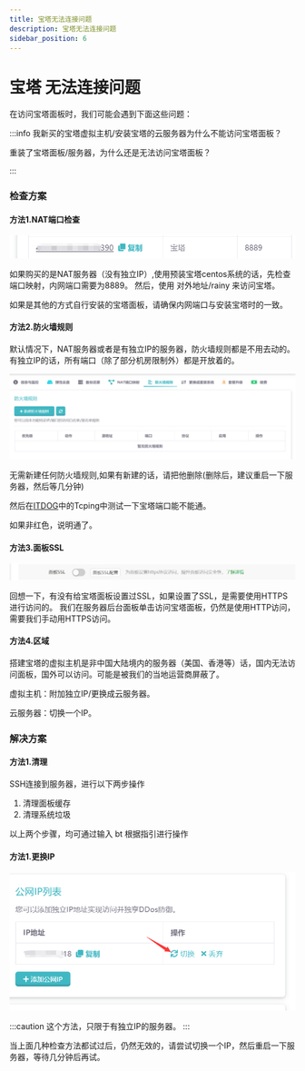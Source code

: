 ```yaml
---
title: 宝塔无法连接问题
description: 宝塔无法连接问题
sidebar_position: 6
---
```


# 宝塔 无法连接问题

在访问宝塔面板时，我们可能会遇到下面这些问题：

:::info
我新买的宝塔虚拟主机/安装宝塔的云服务器为什么不能访问宝塔面板？

重装了宝塔面板/服务器，为什么还是无法访问宝塔面板？

:::


### 检查方案

#### 方法1.NAT端口检查
![natbt@50](natbt.png)

如果购买的是NAT服务器（没有独立IP）,使用预装宝塔centos系统的话，先检查端口映射，内网端口需要为8889。
然后，使用 对外地址/rainy 来访问宝塔。

如果是其他的方式自行安装的宝塔面板，请确保内网端口与安装宝塔时的一致。

#### 方法2.防火墙规则

默认情况下，NAT服务器或者是有独立IP的服务器，防火墙规则都是不用去动的。
有独立IP的话，所有端口（除了部分机房限制外）都是开放着的。

![firewall@50](firewall.png)

无需新建任何防火墙规则,如果有新建的话，请把他删除(删除后，建议重启一下服务器，然后等几分钟)

然后在[ITDOG][itdog]中的Tcping中测试一下宝塔端口能不能通。

如果非红色，说明通了。

#### 方法3.面板SSL
![btssl@50](btssl.png)

回想一下，有没有给宝塔面板设置过SSL，如果设置了SSL，是需要使用HTTPS进行访问的。
我们在服务器后台面板单击访问宝塔面板，仍然是使用HTTP访问，需要我们手动用HTTPS访问。

#### 方法4.区域

搭建宝塔的虚拟主机是非中国大陆境内的服务器（美国、香港等）话，国内无法访问面板，国外可以访问。可能是被我们的当地运营商屏蔽了。

虚拟主机：附加独立IP/更换成云服务器。

云服务器：切换一个IP。

### 解决方案

#### 方法1.清理

SSH连接到服务器，进行以下两步操作

1. 清理面板缓存
2. 清理系统垃圾

以上两个步骤，均可通过输入 bt 根据指引进行操作
   
#### 方法1.更换IP

![ip@50](ip.png)

:::caution
这个方法，只限于有独立IP的服务器。
:::

当上面几种检查方法都试过后，仍然无效的，请尝试切换一个IP，然后重启一下服务器，等待几分钟后再试。

[itdog]: https://www.itdog.cn/tcping
[Microsoft Remote Desktop]: https://apps.microsoft.com/detail/9WZDNCRFJ3PS?activetab=pivot%3Aoverviewtab&hl=en-us&gl=US
